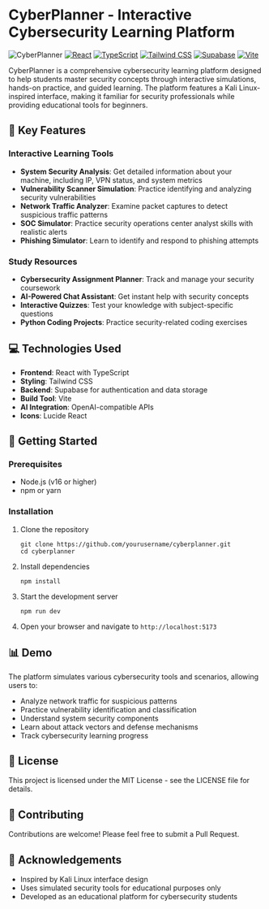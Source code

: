 # CyberPlanner - Interactive Cybersecurity Learning Platform

![CyberPlanner](https://img.shields.io/badge/CyberPlanner-Educational_Tool-00ff41)
[![React](https://img.shields.io/badge/React-18.x-61DAFB)](https://reactjs.org/)
[![TypeScript](https://img.shields.io/badge/TypeScript-5.x-3178C6)](https://www.typescriptlang.org/)
[![Tailwind CSS](https://img.shields.io/badge/Tailwind-3.x-38B2AC)](https://tailwindcss.com/)
[![Supabase](https://img.shields.io/badge/Supabase-2.x-3ECF8E)](https://supabase.io/)
[![Vite](https://img.shields.io/badge/Vite-5.x-646CFF)](https://vitejs.dev/)

CyberPlanner is a comprehensive cybersecurity learning platform designed to help students master security concepts through interactive simulations, hands-on practice, and guided learning. The platform features a Kali Linux-inspired interface, making it familiar for security professionals while providing educational tools for beginners.

## 🔐 Key Features

### Interactive Learning Tools
- **System Security Analysis**: Get detailed information about your machine, including IP, VPN status, and system metrics
- **Vulnerability Scanner Simulation**: Practice identifying and analyzing security vulnerabilities 
- **Network Traffic Analyzer**: Examine packet captures to detect suspicious traffic patterns
- **SOC Simulator**: Practice security operations center analyst skills with realistic alerts
- **Phishing Simulator**: Learn to identify and respond to phishing attempts

### Study Resources
- **Cybersecurity Assignment Planner**: Track and manage your security coursework
- **AI-Powered Chat Assistant**: Get instant help with security concepts
- **Interactive Quizzes**: Test your knowledge with subject-specific questions
- **Python Coding Projects**: Practice security-related coding exercises

## 💻 Technologies Used
- **Frontend**: React with TypeScript
- **Styling**: Tailwind CSS
- **Backend**: Supabase for authentication and data storage
- **Build Tool**: Vite
- **AI Integration**: OpenAI-compatible APIs
- **Icons**: Lucide React

## 🚀 Getting Started

### Prerequisites
- Node.js (v16 or higher)
- npm or yarn

### Installation
1. Clone the repository
   ```
   git clone https://github.com/yourusername/cyberplanner.git
   cd cyberplanner
   ```

2. Install dependencies
   ```
   npm install
   ```

3. Start the development server
   ```
   npm run dev
   ```

4. Open your browser and navigate to `http://localhost:5173`

## 📊 Demo

The platform simulates various cybersecurity tools and scenarios, allowing users to:

- Analyze network traffic for suspicious patterns
- Practice vulnerability identification and classification
- Understand system security components
- Learn about attack vectors and defense mechanisms
- Track cybersecurity learning progress

## 📝 License

This project is licensed under the MIT License - see the LICENSE file for details.

## 🔗 Contributing

Contributions are welcome! Please feel free to submit a Pull Request.

## 📌 Acknowledgements

- Inspired by Kali Linux interface design
- Uses simulated security tools for educational purposes only
- Developed as an educational platform for cybersecurity students